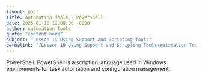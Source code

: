 ```yaml
---
layout: post
title: Automation Tools - PowerShell
date: 2025-01-10 12:00:00 -0000
author: Automation Tools
quote: "content here"
subject: "Lesson 19 Using Support and Scripting Tools"
permalink: "/Lesson 19 Using Support and Scripting Tools/Automation Tools/Automation Tools - PowerShell"
---
```


PowerShell: PowerShell is a scripting language used in Windows environments for task automation and configuration management.
